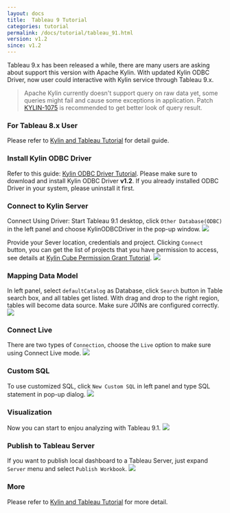 ```yaml
---
layout: docs
title:  Tableau 9 Tutorial
categories: tutorial
permalink: /docs/tutorial/tableau_91.html
version: v1.2
since: v1.2
---
```


Tableau 9.x has been released a while, there are many users are asking about support this version with Apache Kylin. With updated Kylin ODBC Driver, now user could interactive with Kylin service through Tableau 9.x.

> Apache Kylin currently doesn't support query on raw data yet, some queries might fail and cause some exceptions in application. Patch [KYLIN-1075](https://issues.apache.org/jira/browse/KYLIN-1075) is recommended to get better look of query result.

### For Tableau 8.x User
Please refer to [Kylin and Tableau Tutorial](./tableau.html) for detail guide.

### Install Kylin ODBC Driver
Refer to this guide: [Kylin ODBC Driver Tutorial](./odbc.html).
Please make sure to download and install Kylin ODBC Driver __v1.2__. If you already installed ODBC Driver in your system, please uninstall it first. 

### Connect to Kylin Server
Connect Using Driver: Start Tableau 9.1 desktop, click `Other Database(ODBC)` in the left panel and choose KylinODBCDriver in the pop-up window. 
![](/images/tutorial/odbc/tableau_91/1.png)

Provide your Sever location, credentials and project. Clicking `Connect` button, you can get the list of projects that you have permission to access, see details at [Kylin Cube Permission Grant Tutorial](./acl.html).
![](/images/tutorial/odbc/tableau_91/2.png)

### Mapping Data Model
In left panel, select `defaultCatalog` as Database, click `Search` button in Table search box, and all tables get listed. With drag and drop to the right region, tables will become data source. Make sure JOINs are configured correctly.
![](/images/tutorial/odbc/tableau_91/3.png)

### Connect Live
There are two types of `Connection`, choose the `Live` option to make sure using Connect Live mode.
![](/images/tutorial/odbc/tableau_91/4.png)

### Custom SQL
To use customized SQL, click `New Custom SQL` in left panel and type SQL statement in pop-up dialog.
![](/images/tutorial/odbc/tableau_91/5.png)

### Visualization
Now you can start to enjou analyzing with Tableau 9.1.
![](/images/tutorial/odbc/tableau_91/6.png)

### Publish to Tableau Server
If you want to publish local dashboard to a Tableau Server, just expand `Server` menu and select `Publish Workbook`.
![](/images/tutorial/odbc/tableau_91/7.png)

### More
Please refer to [Kylin and Tableau Tutorial](./tableau.html) for more detail.


